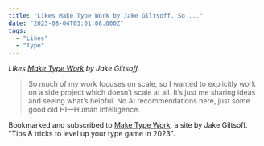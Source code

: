 ```yaml
---
title: "Likes Make Type Work by Jake Giltsoff. So ..."
date: "2023-08-04T03:01:08.000Z"
tags: 
  - "Likes"
  - "Type"
---
```


_Likes [Make Type Work](https://maketypework.com/) by Jake Giltsoff._

> So much of my work focuses on scale, so I wanted to explicitly work on a side project which doesn’t scale at all. It’s just me sharing ideas and seeing what’s helpful. No AI recommendations here, just some good old HI—Human Intelligence.

Bookmarked and subscribed to [Make Type Work](https://maketypework.com/), a site by Jake Giltsoff. "Tips & tricks to level up your type game in 2023".
